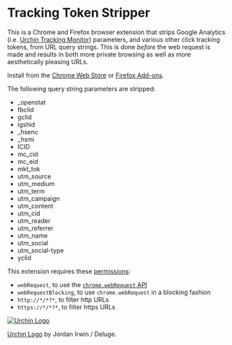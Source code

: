 # Tracking Token Stripper

This is a Chrome and Firefox browser extension that strips Google Analytics
(i.e. [Urchin Tracking Monitor][utm]) parameters, and various other click
tracking tokens, from URL query strings. This is done *before* the web request
is made and results in both more private browsing as well as more aesthetically
pleasing URLs.

Install from the [Chrome Web Store][store] or [Firefox Add-ons][addons].

The following query string parameters are stripped:

 - _openstat
 - fbclid
 - gclid
 - igshid
 - _hsenc
 - _hsmi
 - ICID
 - mc_cid
 - mc_eid
 - mkt_tok
 - utm_source
 - utm_medium
 - utm_term
 - utm_campaign
 - utm_content
 - utm_cid
 - utm_reader
 - utm_referrer
 - utm_name
 - utm_social
 - utm_social-type
 - yclid

This extension requires these [permissions][]:

 - `webRequest`, to use the [`chrome.webRequest` API][webRequest]
 - `webRequestBlocking`, to use `chrome.webRequest` in a blocking fashion
 - `http://*/*?*`, to filter http URLs
 - `https://*/*?*`, to filter https URLs

[![Urchin Logo](icon-128.png "Urchin Logo")](http://www.openclipart.org/detail/69997)

[Urchin Logo](http://www.openclipart.org/detail/69997) by Jordan Irwin / Deluge.

[utm]: https://en.wikipedia.org/wiki/UTM_parameters
[store]: https://chrome.google.com/webstore/detail/kcpnkledgcbobhkgimpbmejgockkplob
[addons]: https://addons.mozilla.org/addon/utm-tracking-token-stripper/
[permissions]: https://developer.chrome.com/extensions/declare_permissions
[webRequest]: https://developer.chrome.com/extensions/webRequest
